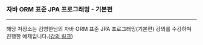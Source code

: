 ### 자바 ORM 표준 JPA 프로그래밍 - 기본편
*** 
해당 저장소는 김영한님의 자바 ORM 표준 JPA 프로그래밍(기본편) 강의를 수강하며 진행한 예제입니다.([강의 링크](https://www.inflearn.com/course/ORM-JPA-Basic))